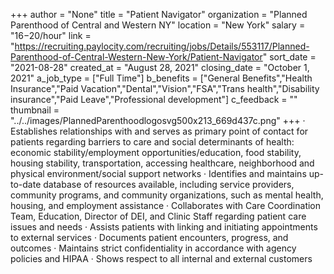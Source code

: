 +++
author = "None"
title = "Patient Navigator"
organization = "Planned Parenthood of Central and Western NY"
location = "New York"
salary = "$16-$20/hour"
link = "https://recruiting.paylocity.com/recruiting/jobs/Details/553117/Planned-Parenthood-of-Central-Western-New-York/Patient-Navigator"
sort_date = "2021-08-28"
created_at = "August 28, 2021"
closing_date = "October 1, 2021"
a_job_type = ["Full Time"]
b_benefits = ["General Benefits","Health Insurance","Paid Vacation","Dental","Vision","FSA","Trans health","Disability insurance","Paid Leave","Professional development"]
c_feedback = ""
thumbnail = "../../images/PlannedParenthoodlogosvg500x213_669d437c.png"
+++
· Establishes relationships with and serves as primary point of contact for patients regarding barriers to care and social determinants of health: economic stability/employment opportunities/education, food stability, housing stability, transportation, accessing healthcare, neighborhood and physical environment/social support networks
· Identifies and maintains up-to-date database of resources available, including service providers, community programs, and community organizations, such as mental health, housing, and employment assistance
· Collaborates with Care Coordination Team, Education, Director of DEI, and Clinic Staff regarding patient care issues and needs
· Assists patients with linking and initiating appointments to external services
· Documents patient encounters, progress, and outcomes
· Maintains strict confidentiality in accordance with agency policies and HIPAA
· Shows respect to all internal and external customers 